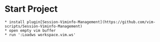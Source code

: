 # Start Project

    * install plugin[Session-Viminfo-Management](https://github.com/vim-scripts/Session-Viminfo-Management)
    * open empty vim buffer
    * run ':Loadws workspace.vim.ws'
